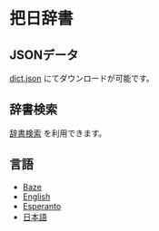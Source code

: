 # 把日辞書

## JSONデータ

[dict.json](//bazelinga.gant.work/lib/dict/data/ja.json) にてダウンロードが可能です。

## 辞書検索

[辞書検索](//bazelinga.gant.work/docs/ja/dict/search/) を利用できます。

## 言語

- [Baze](//bazelinga.gant.work/docs/bz/dict/)
- [English](//bazelinga.gant.work/docs/en/dict/)
- [Esperanto](//bazelinga.gant.work/docs/eo/dict/)
- [日本語](//bazelinga.gant.work/docs/ja/dict/bz/)
